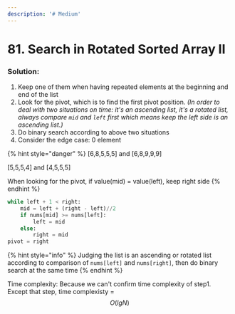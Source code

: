 ```yaml
---
description: '# Medium'
---
```


# 81. Search in Rotated Sorted Array II

### Solution:

1. Keep one of them when having repeated elements at the beginning and end of the list
2. Look for the pivot, which is to find the first pivot position. _\(In order to deal with two situations on time: it's an ascending list, it's a rotated list, always compare `mid` and `left` first which means keep the left side is an ascending list.\)_
3. Do binary search according to above two situations
4. Consider the edge case: 0 element

{% hint style="danger" %}
\[6,8,5,5,5\] and \[6,8,9,9,9\]

\[5,5,5,4\]  and \[4,5,5,5\]

When looking for the pivot, if value\(mid\) = value\(left\), keep right side
{% endhint %}

```python
while left + 1 < right:
    mid = left + (right - left)//2
    if nums[mid] >= nums[left]:
        left = mid
    else:
        right = mid
pivot = right
```

{% hint style="info" %}
Judging the list is an ascending or rotated list according to comparison of `nums[left]` and `nums[right]`, then do binary search at the same time
{% endhint %}

Time complexity: Because we can't confirm time complexity of step1. Except that step, time complexisty = $$O(lgN)$$ 

